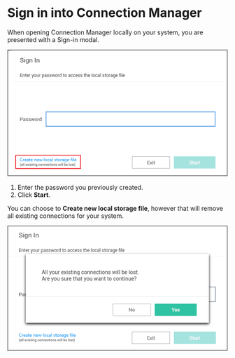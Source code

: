[title]: # (Sign-in)
[tags]: # (create, password)
[priority]: # (201)
# Sign in into Connection Manager

When opening Connection Manager locally on your system, you are presented with a Sign-in modal.

![sign in](images/sign-in.png "Sign in dialog when opening Connection Manager locally")

1. Enter the password you previously created.
1. Click __Start__.

You can choose to __Create new local storage file__, however that will remove all existing connections for your system.

![sign in - new storage file prompt](images/sign-in-2.png "Prompt to confirm that a new storage file is being created and all previous connections are deleted")
